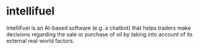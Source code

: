 # intellifuel
IntelliFuel is an AI-based software (e.g. a chatbot) that helps traders make decisions regarding the sale or purchase of oil by taking into account of its external real-world factors.
